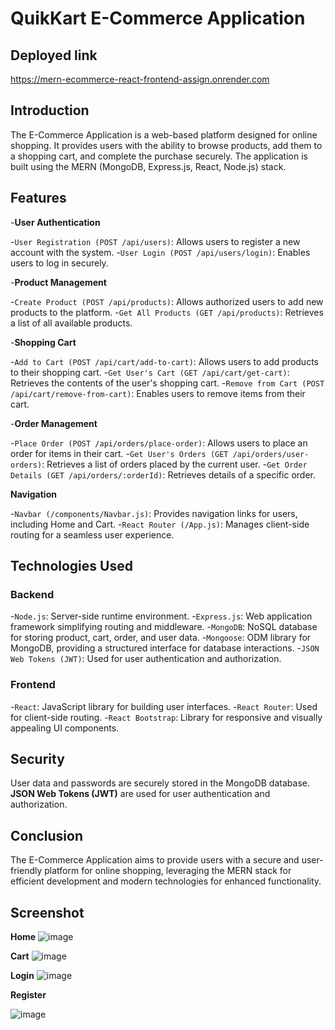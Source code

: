 # QuikKart E-Commerce Application

## Deployed link
https://mern-ecommerce-react-frontend-assign.onrender.com

## Introduction

The E-Commerce Application is a web-based platform designed for online shopping. It provides users with the ability to browse products, add them to a shopping cart, and complete the purchase securely. The application is built using the MERN (MongoDB, Express.js, React, Node.js) stack.

## Features

-**User Authentication**

-`User Registration (POST /api/users)`: Allows users to register a new account with the system. -`User Login (POST /api/users/login)`: Enables users to log in securely.

-**Product Management**

-`Create Product (POST /api/products)`: Allows authorized users to add new products to the platform. -`Get All Products (GET /api/products)`: Retrieves a list of all available products.

-**Shopping Cart**

-`Add to Cart (POST /api/cart/add-to-cart)`: Allows users to add products to their shopping cart. 
-`Get User's Cart (GET /api/cart/get-cart)`: Retrieves the contents of the user's shopping cart. 
-`Remove from Cart (POST /api/cart/remove-from-cart)`: Enables users to remove items from their cart.

-**Order Management**

-`Place Order (POST /api/orders/place-order)`: Allows users to place an order for items in their cart. 
-`Get User's Orders (GET /api/orders/user-orders)`: Retrieves a list of orders placed by the current user. 
-`Get Order Details (GET /api/orders/:orderId)`: Retrieves details of a specific order.

**Navigation**

-`Navbar (/components/Navbar.js)`: Provides navigation links for users, including Home and Cart. 
-`React Router (/App.js)`: Manages client-side routing for a seamless user experience.

## Technologies Used

### Backend

-`Node.js`: Server-side runtime environment. 
-`Express.js`: Web application framework simplifying routing and middleware. 
-`MongoDB`: NoSQL database for storing product, cart, order, and user data. 
-`Mongoose`: ODM library for MongoDB, providing a structured interface for database interactions. 
-`JSON Web Tokens (JWT)`: Used for user authentication and authorization.

### Frontend

-`React`: JavaScript library for building user interfaces. 
-`React Router`: Used for client-side routing. 
-`React Bootstrap`: Library for responsive and visually appealing UI components.

## Security

User data and passwords are securely stored in the MongoDB database.
**JSON Web Tokens (JWT)** are used for user authentication and authorization.

## Conclusion

The E-Commerce Application aims to provide users with a secure and user-friendly platform for online shopping, leveraging the MERN stack for efficient development and modern technologies for enhanced functionality.


## Screenshot

**Home**
![image](https://github.com/abhinabadutta2019/mern-ecommerce-react-frontend-assign/assets/118996650/adca1038-cc99-4c44-ae25-6c1dc05eac57)

**Cart**
![image](https://github.com/abhinabadutta2019/mern-ecommerce-react-frontend-assign/assets/118996650/eabbd2bc-a72d-47ff-b444-f426b47c287f)


**Login**
![image](https://github.com/abhinabadutta2019/mern-ecommerce-react-frontend-assign/assets/118996650/df1ebcba-78fd-4a22-946e-0a3af8a3cb8b)

**Register**

![image](https://github.com/abhinabadutta2019/mern-ecommerce-react-frontend-assign/assets/118996650/601fb07e-d4e2-40ed-817a-a5d36615837e)



